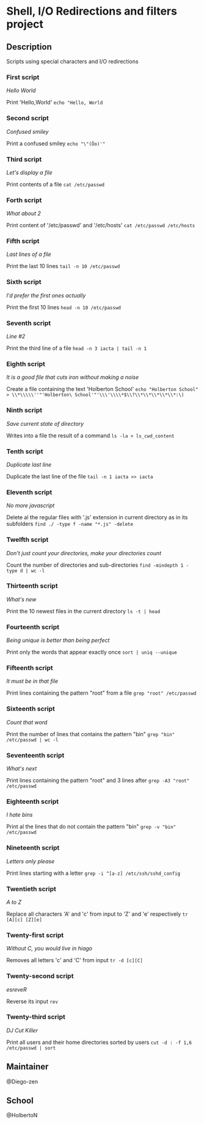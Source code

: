 # Shell, I/O Redirections and filters project

## Description

Scripts using special characters and I/O redirections

### First script
*Hello World*

Print 'Hello,World' `echo "Hello, World`

### Second script
*Confused smiley*

Print a confused smiley `echo "\"(Ôo)'"`

### Third script
*Let's display a file*

Print contents of a file `cat /etc/passwd`

### Forth script
*What about 2*

Print content of '/etc/passwd' and '/etc/hosts' `cat /etc/passwd /etc/hosts`

### Fifth script
*Last lines of a file*

Print the last 10 lines `tail -n 10 /etc/passwd`

### Sixth script
*I'd prefer the first ones actually*

Print the first 10 lines `head -n 10 /etc/passwd`

### Seventh script
*Line #2*

Print the third line of a file `head -n 3 iacta | tail -n 1`

### Eighth script
*It is a good file that cuts iron without making a noise*

Create a file containing the text 'Holberton School' `echo "Holberton School" > \\*\\\\\''"'Holberton\ School'"'\\\'\\\\*$\\?\\*\\*\\*\\*\\*:\)`

### Ninth script
*Save current state of directory*

Writes into a file the result of a command `ls -la > ls_cwd_content`

### Tenth script
*Duplicate last line*

Duplicate the last line of the file `tail -n 1 iacta >> iacta`

### Eleventh script
*No more javascript*

Delete al the regular files with '.js' extension in current directory as in its subfolders `find ./ -type f -name "*.js" -delete`

### Twelfth script
*Don't just count your directories, make your directories count*

Count the number of directories and sub-directories `find -mindepth 1 -type d | wc -l`

### Thirteenth script
*What's new*

Print the 10 newest files in the current directory `ls -t | head`

### Fourteenth script
*Being unique is better than being perfect*

Print only the words that appear exactly once `sort | uniq --unique`

### Fifteenth script
*It must be in that file*

Print lines containing the pattern "root" from a file `grep "root" /etc/passwd`

### Sixteenth script
*Count that word*

Print the number of lines that contains the pattern "bin" `grep "bin" /etc/passwd | wc -l`

### Seventeenth script
*What's next*

Print lines containing the pattern "root" and 3 lines after `grep -A3 "root" /etc/passwd`

### Eighteenth script
*I hate bins*

Print al the lines that do not contain the pattern "bin" `grep -v "bin" /etc/passwd`

### Nineteenth script
*Letters only please*

Print lines starting with a letter `grep -i ^[a-z] /etc/ssh/sshd_config`

### Twentieth script
*A to Z*

Replace all characters 'A' and 'c' from input to 'Z' and 'e' respectively `tr [A][c] [Z][e]`

### Twenty-first script
*Without C, you would live in hiago*

Removes all letters 'c' and 'C' from input `tr -d [c][C]`

### Twenty-second script
*esreveR*

Reverse its input `rev`

### Twenty-third script
*DJ Cut Killer*

Print all users and their home directories sorted by users `cut -d : -f 1,6 /etc/passwd | sort`

## Maintainer

@Diego-zen

## School

@HolbertoN